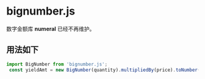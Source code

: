 # bignumber.js
数字金额库
**numeral** 已经不再维护。


## 用法如下
```javascript
import BigNumber from 'bignumber.js';
 const yieldAmt = new BigNumber(quantity).multipliedBy(price).toNumber();
```
